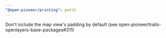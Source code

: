 ```yaml
---
"@open-pioneer/printing": patch
---
```


Don't include the map view's padding by default (see open-pioneer/trails-openlayers-base-packages#311)
